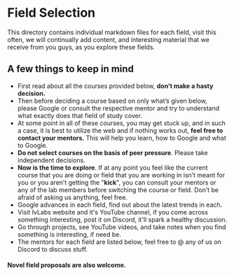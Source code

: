 # Field Selection

This directory contains individual markdown files for each field, visit this often, we will continually add content, and interesting material that we receive from you guys, as you explore these fields.

## A few things to keep in mind

- First read about all the courses provided below, **don’t make a hasty decision.**
- Then before deciding a course based on only what’s given below, please Google or consult the respective mentor and try to understand what exactly does that field of study cover.
- At some point in all of these courses, you may get stuck up, and in such a case, it is best to utilize the web and if nothing works out, **feel free to contact your mentors.** This will help you learn, how to Google and what to Google.
- **Do not select courses on the basis of peer pressure**. Please take independent decisions.
- **Now is the time to explore**. If at any point you feel like the current course that you are doing or field that you are working in isn’t meant for you or you aren’t getting the "**kick**", you can consult your mentors or any of the lab members before switching the course or field. Don’t be afraid of asking us anything, feel free.
- Google advances in each field, find out about the latest trends in each.
- Visit IvLabs website and it's YouTube channel, if you come across something interesting, post it on Discord, it'll spark a healthy discussion.
- Go through projects, see YouTube videos, and take notes when you find something is interesting, if need be.
- The mentors for each field are listed below, feel free to @ any of us on Discord to discuss stuff.

#### Novel field proposals are also welcome.

